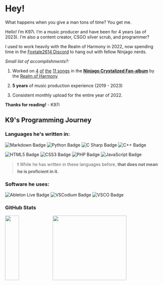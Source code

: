 # Hey!

What happens when you give a man tons of time? You get me.

Hello! I’m K97i. I’m a music producer and have been for 4 years (as of 2023). I'm also a content creator, CSGO silver scrub, and programmer?

I used to work heavily with the Realm of Harmony in 2022, now spending time in the [Foxtale2614 Discord](https://discord.gg/NMjvvthekD) to hang out with fellow Ninjago nerds.

_Small list of accomplishments?:_

  1. Worked on [4](https://www.youtube.com/watch?v=itqw1gI_R7M) [of](https://www.youtube.com/watch?v=w50t7xC3vVY) [the](https://www.youtube.com/watch?v=CEdAEuozJiI) [11 songs](https://www.youtube.com/watch?v=kfefDBrKH34) in the [**Ninjago Crystalized Fan-album**](https://sites.google.com/view/ninjagorealmofharmony/roh-archive/lego-ninjago/roh-fanalbums/season-fanalbums/crystalized) by the [Realm of Harmony](https://www.youtube.com/@R0H)

  2. **5 years** of music production experience (2019 - 2023)

  3. Consistent monthly upload for the entire year of 2022.


**Thanks for reading!**
              - K97i
              
## K9's Programming Journey

### Languages he's written in:

![Markdown Badge](https://img.shields.io/badge/Markdown-000?logo=markdown&logoColor=fff&style=flat-square)
![Python Badge](https://img.shields.io/badge/Python-3776AB?logo=python&logoColor=fff&style=flat-square)
![C Sharp Badge](https://img.shields.io/badge/C%20Sharp-239120?logo=csharp&logoColor=fff&style=flat)
![C++ Badge](https://img.shields.io/badge/C%2B%2B-00599C?logo=cplusplus&logoColor=fff&style=flat-square)

![HTML5 Badge](https://img.shields.io/badge/HTML5-E34F26?logo=html5&logoColor=fff&style=flat-square)
![CSS3 Badge](https://img.shields.io/badge/CSS3-1572B6?logo=css3&logoColor=fff&style=flat-square)
![PHP Badge](https://img.shields.io/badge/PHP-777BB4?logo=php&logoColor=fff&style=flat-square)
![JavaScript Badge](https://img.shields.io/badge/JavaScript-F7DF1E?logo=javascript&logoColor=000&style=flat-square)

> ❗ While he has written in these languages before, **that does not mean he is proficient in it.**

### Software he uses:

![Ableton Live Badge](https://img.shields.io/badge/Ableton%20Live-000?logo=abletonlive&logoColor=fff&style=flat-square)
![VSCodium Badge](https://img.shields.io/badge/VSCodium-2F80ED?logo=vscodium&logoColor=fff&style=flat-square)
![VSCO Badge](https://img.shields.io/badge/VSCO-000?logo=vsco&logoColor=fff&style=flat-square)

### GitHub Stats

<html>
  <div>
    <img style="flex-grow: 1; width: 30%; height: 210px" src="https://github.com/K97i/github-stats/raw/master/generated/overview.svg#gh-dark-mode-only" href="https://github.com/jstrieb/github-stats"/>
    <img style="flex-grow: 1; width: 69%; height: 210px" src="https://github.com/K97i/github-stats/raw/master/generated/languages.svg#gh-dark-mode-only" href="https://github.com/jstrieb/github-stats"/>
  </div>
</html>



